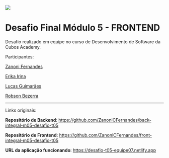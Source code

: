 ![](https://i.imgur.com/xG74tOh.png)

# Desafio Final Módulo 5 - FRONTEND

Desafio realizado em equipe no curso de Desenvolvimento de Software da Cubos Academy.

Participantes:

[Zanoni Fernandes](https://github.com/ZanoniCFernandes)

[Erika Irina](https://github.com/erikaisc)

[Lucas Guimarães](https://github.com/lucashsg77)

[Robson Bezerra](https://github.com/robson8712)

---

Links originais:

**Repositório de Backend**: https://github.com/ZanoniCFernandes/back-integral-m05-desafio-t05

**Repositório de Frontend**: https://github.com/ZanoniCFernandes/front-integral-m05-desafio-t05

**URL da aplicação funcionando**: https://desafio-t05-equipe07.netlify.app
